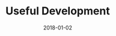 ---
layout: site
title: "Useful Development"
date: 2018-01-02
categories: [community]
version: 4.4.1
major: 4
minor: 4
patch: 1
slug: useful-development
link: https://www.usefuldev.com/
submitter: lpolepeddi
permalink: /sites/:slug
---